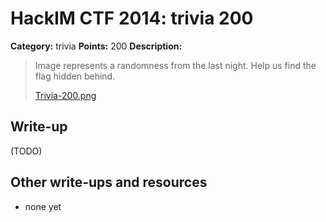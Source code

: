 # HackIM CTF 2014: trivia 200

**Category:** trivia
**Points:** 200
**Description:**

> Image represents a randomness from the last night. Help us find the flag hidden behind.
>
>	[Trivia-200.png](Trivia-200.PNG)

## Write-up

(TODO)

## Other write-ups and resources

* none yet
